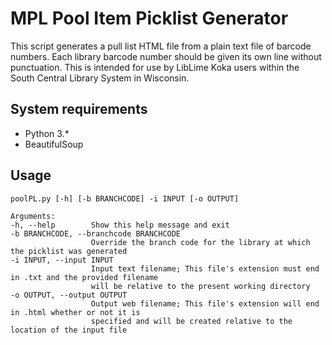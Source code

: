 # MPL Pool Item Picklist Generator
This script generates a pull list HTML file from a plain text file of barcode numbers. Each library barcode number should be given its own line without punctuation. This is intended for use by LibLime Koka users within the South Central Library System in Wisconsin.

## System requirements
* Python 3.*
* BeautifulSoup

## Usage
```
poolPL.py [-h] [-b BRANCHCODE] -i INPUT [-o OUTPUT]

Arguments:
-h, --help        Show this help message and exit
-b BRANCHCODE, --branchcode BRANCHCODE
                  Override the branch code for the library at which the picklist was generated
-i INPUT, --input INPUT
                  Input text filename; This file's extension must end in .txt and the provided filename
                  will be relative to the present working directory
-o OUTPUT, --output OUTPUT
                  Output web filename; This file's extension will end in .html whether or not it is
                  specified and will be created relative to the location of the input file
```
